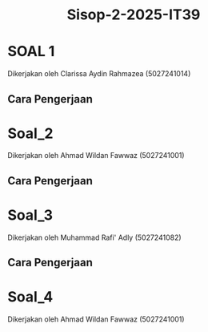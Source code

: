 <div align=center>

  # Sisop-2-2025-IT39
  
</div>

# SOAL 1
Dikerjakan oleh Clarissa Aydin Rahmazea (5027241014)   


## Cara Pengerjaan  





# Soal_2 
Dikerjakan oleh Ahmad Wildan Fawwaz (5027241001)  


## Cara Pengerjaan  



# Soal_3
Dikerjakan oleh Muhammad Rafi' Adly (5027241082)  


## Cara Pengerjaan  


# Soal_4
Dikerjakan oleh Ahmad Wildan Fawwaz (5027241001)  

